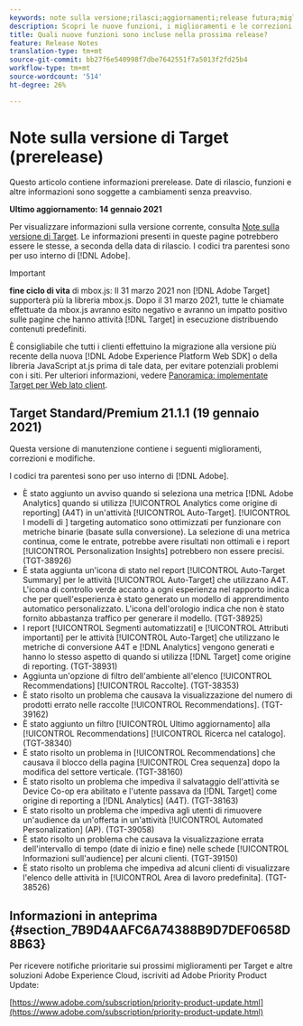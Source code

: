 ```yaml
---
keywords: note sulla versione;rilasci;aggiornamenti;release futura;miglioramenti;nuove funzioni;correzioni;aggiornamenti;prerelease
description: Scopri le nuove funzioni, i miglioramenti e le correzioni inclusi nella prossima release di  Adobe Target, inclusi SDK, API e librerie JavaScript.
title: Quali nuove funzioni sono incluse nella prossima release?
feature: Release Notes
translation-type: tm+mt
source-git-commit: bb27f6e540998f7dbe7642551f7a5013f2fd25b4
workflow-type: tm+mt
source-wordcount: '514'
ht-degree: 26%

---
```



# Note sulla versione di Target (prerelease)

Questo articolo contiene informazioni prerelease. Date di rilascio, funzioni e altre informazioni sono soggette a cambiamenti senza preavviso.

**Ultimo aggiornamento: 14 gennaio 2021**

Per visualizzare informazioni sulla versione corrente, consulta [Note sulla versione di Target](release-notes.md). Le informazioni presenti in queste pagine potrebbero essere le stesse, a seconda della data di rilascio. I codici tra parentesi sono per uso interno di [!DNL Adobe].

>[!IMPORTANT]
>
>**fine ciclo di vita** di mbox.js: Il 31 marzo 2021 non  [!DNL Adobe Target] supporterà più la libreria mbox.js. Dopo il 31 marzo 2021, tutte le chiamate effettuate da mbox.js avranno esito negativo e avranno un impatto positivo sulle pagine che hanno attività [!DNL Target] in esecuzione distribuendo contenuti predefiniti.
>
>È consigliabile che tutti i clienti effettuino la migrazione alla versione più recente della nuova [!DNL Adobe Experience Platform Web SDK] o della libreria JavaScript at.js prima di tale data, per evitare potenziali problemi con i siti. Per ulteriori informazioni, vedere [Panoramica: implementate Target per Web lato client](/help/c-implementing-target/c-implementing-target-for-client-side-web/implement-target-for-client-side-web.md).

## Target Standard/Premium 21.1.1 (19 gennaio 2021)

Questa versione di manutenzione contiene i seguenti miglioramenti, correzioni e modifiche.

I codici tra parentesi sono per uso interno di [!DNL Adobe].

* È stato aggiunto un avviso quando si seleziona una metrica [!DNL Adobe Analytics] quando si utilizza [!UICONTROL Analytics come origine di reporting] (A4T) in un&#39;attività [!UICONTROL Auto-Target]. [!UICONTROL I modelli di ] targeting automatico sono ottimizzati per funzionare con metriche binarie (basate sulla conversione). La selezione di una metrica continua, come le entrate, potrebbe avere risultati non ottimali e i report [!UICONTROL Personalization Insights] potrebbero non essere precisi. (TGT-38926)
* È stata aggiunta un&#39;icona di stato nel report [!UICONTROL Auto-Target Summary] per le attività [!UICONTROL Auto-Target] che utilizzano A4T. L&#39;icona di controllo verde accanto a ogni esperienza nel rapporto indica che per quell&#39;esperienza è stato generato un modello di apprendimento automatico personalizzato. L&#39;icona dell&#39;orologio indica che non è stato fornito abbastanza traffico per generare il modello. (TGT-38925)
* I report [!UICONTROL Segmenti automatizzati] e [!UICONTROL Attributi importanti] per le attività [!UICONTROL Auto-Target] che utilizzano le metriche di conversione A4T e [!DNL Analytics] vengono generati e hanno lo stesso aspetto di quando si utilizza [!DNL Target] come origine di reporting. (TGT-38931)
* Aggiunta un&#39;opzione di filtro dell&#39;ambiente all&#39;elenco [!UICONTROL Recommendations] [!UICONTROL Raccolte]. (TGT-38353)
* È stato risolto un problema che causava la visualizzazione del numero di prodotti errato nelle raccolte [!UICONTROL Recommendations]. (TGT-39162)
* È stato aggiunto un filtro [!UICONTROL Ultimo aggiornamento] alla [!UICONTROL Recommendations] [!UICONTROL Ricerca nel catalogo]. (TGT-38340)
* È stato risolto un problema in [!UICONTROL Recommendations] che causava il blocco della pagina [!UICONTROL Crea sequenza] dopo la modifica del settore verticale. (TGT-38160)
* È stato risolto un problema che impediva il salvataggio dell&#39;attività se Device Co-op era abilitato e l&#39;utente passava da [!DNL Target] come origine di reporting a [!DNL Analytics] (A4T). (TGT-38163)
* È stato risolto un problema che impediva agli utenti di rimuovere un&#39;audience da un&#39;offerta in un&#39;attività [!UICONTROL  Automated Personalization] (AP). (TGT-39058)
* È stato risolto un problema che causava la visualizzazione errata dell&#39;intervallo di tempo (date di inizio e fine) nelle schede [!UICONTROL Informazioni sull&#39;audience] per alcuni clienti. (TGT-39150)
* È stato risolto un problema che impediva ad alcuni clienti di visualizzare l&#39;elenco delle attività in [!UICONTROL Area di lavoro predefinita]. (TGT-38526)

## Informazioni in anteprima {#section_7B9D4AAFC6A74388B9D7DEF0658D8B63}

Per ricevere notifiche prioritarie sui prossimi miglioramenti per Target e altre soluzioni Adobe Experience Cloud, iscriviti ad Adobe Priority Product Update:

[https://www.adobe.com/subscription/priority-product-update.html](https://www.adobe.com/subscription/priority-product-update.html)
